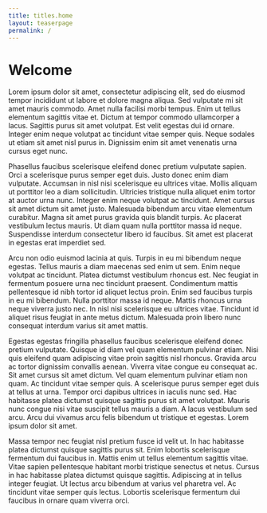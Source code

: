 ```yaml
---
title: titles.home
layout: teaserpage
permalink: /
---
```


# Welcome

Lorem ipsum dolor sit amet, consectetur adipiscing elit, sed do eiusmod tempor incididunt ut labore et dolore magna aliqua. Sed vulputate mi sit amet mauris commodo. Amet nulla facilisi morbi tempus. Enim ut tellus elementum sagittis vitae et. Dictum at tempor commodo ullamcorper a lacus. Sagittis purus sit amet volutpat. Est velit egestas dui id ornare. Integer enim neque volutpat ac tincidunt vitae semper quis. Neque sodales ut etiam sit amet nisl purus in. Dignissim enim sit amet venenatis urna cursus eget nunc.

Phasellus faucibus scelerisque eleifend donec pretium vulputate sapien. Orci a scelerisque purus semper eget duis. Justo donec enim diam vulputate. Accumsan in nisl nisi scelerisque eu ultrices vitae. Mollis aliquam ut porttitor leo a diam sollicitudin. Ultricies tristique nulla aliquet enim tortor at auctor urna nunc. Integer enim neque volutpat ac tincidunt. Amet cursus sit amet dictum sit amet justo. Malesuada bibendum arcu vitae elementum curabitur. Magna sit amet purus gravida quis blandit turpis. Ac placerat vestibulum lectus mauris. Ut diam quam nulla porttitor massa id neque. Suspendisse interdum consectetur libero id faucibus. Sit amet est placerat in egestas erat imperdiet sed.

Arcu non odio euismod lacinia at quis. Turpis in eu mi bibendum neque egestas. Tellus mauris a diam maecenas sed enim ut sem. Enim neque volutpat ac tincidunt. Platea dictumst vestibulum rhoncus est. Nec feugiat in fermentum posuere urna nec tincidunt praesent. Condimentum mattis pellentesque id nibh tortor id aliquet lectus proin. Enim sed faucibus turpis in eu mi bibendum. Nulla porttitor massa id neque. Mattis rhoncus urna neque viverra justo nec. In nisl nisi scelerisque eu ultrices vitae. Tincidunt id aliquet risus feugiat in ante metus dictum. Malesuada proin libero nunc consequat interdum varius sit amet mattis.

Egestas egestas fringilla phasellus faucibus scelerisque eleifend donec pretium vulputate. Quisque id diam vel quam elementum pulvinar etiam. Nisi quis eleifend quam adipiscing vitae proin sagittis nisl rhoncus. Gravida arcu ac tortor dignissim convallis aenean. Viverra vitae congue eu consequat ac. Sit amet cursus sit amet dictum. Vel quam elementum pulvinar etiam non quam. Ac tincidunt vitae semper quis. A scelerisque purus semper eget duis at tellus at urna. Tempor orci dapibus ultrices in iaculis nunc sed. Hac habitasse platea dictumst quisque sagittis purus sit amet volutpat. Mauris nunc congue nisi vitae suscipit tellus mauris a diam. A lacus vestibulum sed arcu. Arcu dui vivamus arcu felis bibendum ut tristique et egestas. Lorem ipsum dolor sit amet.

Massa tempor nec feugiat nisl pretium fusce id velit ut. In hac habitasse platea dictumst quisque sagittis purus sit. Enim lobortis scelerisque fermentum dui faucibus in. Mattis enim ut tellus elementum sagittis vitae. Vitae sapien pellentesque habitant morbi tristique senectus et netus. Cursus in hac habitasse platea dictumst quisque sagittis. Adipiscing at in tellus integer feugiat. Ut lectus arcu bibendum at varius vel pharetra vel. Ac tincidunt vitae semper quis lectus. Lobortis scelerisque fermentum dui faucibus in ornare quam viverra orci.
